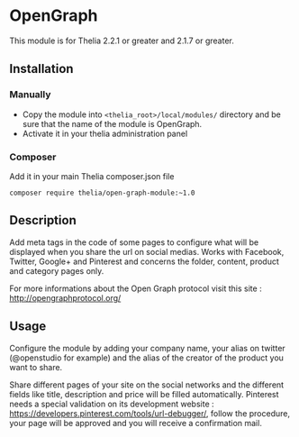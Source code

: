 # OpenGraph

This module is for Thelia 2.2.1 or greater and 2.1.7 or greater.

## Installation

### Manually

* Copy the module into ```<thelia_root>/local/modules/``` directory and be sure that the name of the module is OpenGraph.
* Activate it in your thelia administration panel

### Composer

Add it in your main Thelia composer.json file

```
composer require thelia/open-graph-module:~1.0
```

## Description

Add meta tags in the code of some pages to configure what will be displayed when you share the url on social medias.
Works with Facebook, Twitter, Google+ and Pinterest and concerns the folder, content, product and category pages only.

For more informations about the Open Graph protocol visit this site : http://opengraphprotocol.org/

## Usage

Configure the module by adding your company name, your alias on twitter (@openstudio for example) and the alias of the creator of the product you want to share.

Share different pages of your site on the social networks and the different fields like title, description and price will be filled automatically.
Pinterest needs a special validation on its development website : https://developers.pinterest.com/tools/url-debugger/, follow the procedure, your page will be approved and you will receive a confirmation mail.